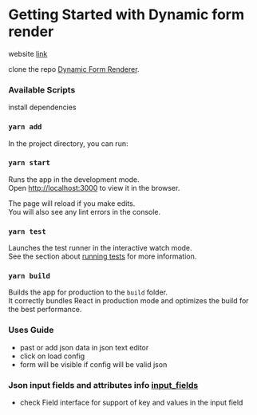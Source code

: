 # Getting Started with Dynamic form render

website [link](http://dynamic-form-renderer.s3-website.ap-south-1.amazonaws.com/)

clone the repo [Dynamic Form Renderer](https://github.com/arvind625/dynamic-form-renderer).

### Available Scripts

install dependencies

### `yarn add`

In the project directory, you can run:

### `yarn start`

Runs the app in the development mode.\
Open [http://localhost:3000](http://localhost:3000) to view it in the browser.

The page will reload if you make edits.\
You will also see any lint errors in the console.

### `yarn test`

Launches the test runner in the interactive watch mode.\
See the section about [running tests](https://facebook.github.io/create-react-app/docs/running-tests) for more information.

### `yarn build`

Builds the app for production to the `build` folder.\
It correctly bundles React in production mode and optimizes the build for the best performance.

### Uses Guide

- past or add json data in json text editor
- click on load config
- form will be visible if config will be valid json

### Json input fields and attributes info [input_fields](./src/libs//interface.ts)

- check Field interface for support of key and values in the input field

